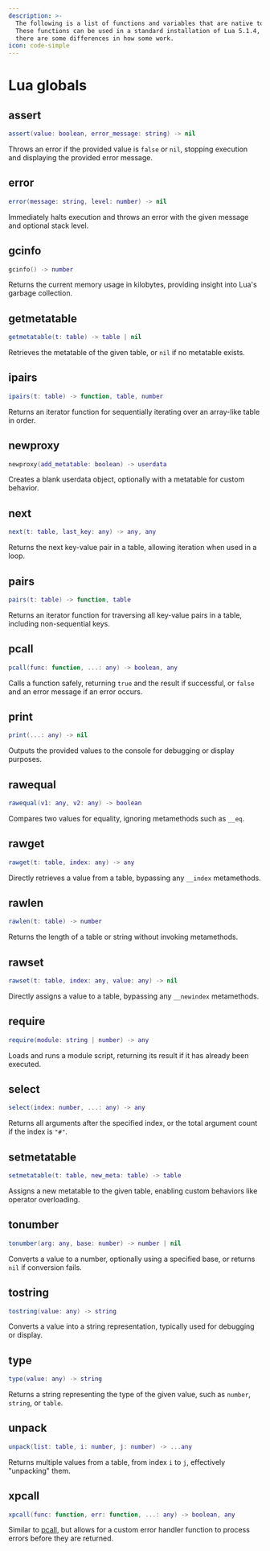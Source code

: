 ```yaml
---
description: >-
  The following is a list of functions and variables that are native to Lua.
  These functions can be used in a standard installation of Lua 5.1.4, though
  there are some differences in how some work.
icon: code-simple
---
```


# Lua globals

## assert

```lua
assert(value: boolean, error_message: string) -> nil
```

Throws an error if the provided value is `false` or `nil`, stopping execution and displaying the provided error message.

## error

```lua
error(message: string, level: number) -> nil
```

Immediately halts execution and throws an error with the given message and optional stack level.

## gcinfo

```lua
gcinfo() -> number
```

Returns the current memory usage in kilobytes, providing insight into Lua's garbage collection.

## getmetatable

```lua
getmetatable(t: table) -> table | nil
```

Retrieves the metatable of the given table, or `nil` if no metatable exists.

## ipairs

```lua
ipairs(t: table) -> function, table, number
```

Returns an iterator function for sequentially iterating over an array-like table in order.

## newproxy

```lua
newproxy(add_metatable: boolean) -> userdata
```

Creates a blank userdata object, optionally with a metatable for custom behavior.

## next

```lua
next(t: table, last_key: any) -> any, any
```

Returns the next key-value pair in a table, allowing iteration when used in a loop.

## pairs

```lua
pairs(t: table) -> function, table
```

Returns an iterator function for traversing all key-value pairs in a table, including non-sequential keys.

## pcall

```lua
pcall(func: function, ...: any) -> boolean, any
```

Calls a function safely, returning `true` and the result if successful, or `false` and an error message if an error occurs.

## print

```lua
print(...: any) -> nil
```

Outputs the provided values to the console for debugging or display purposes.

## rawequal

```lua
rawequal(v1: any, v2: any) -> boolean
```

Compares two values for equality, ignoring metamethods such as `__eq`.

## rawget

```lua
rawget(t: table, index: any) -> any
```

Directly retrieves a value from a table, bypassing any `__index` metamethods.

## rawlen

```lua
rawlen(t: table) -> number
```

Returns the length of a table or string without invoking metamethods.

## rawset

```lua
rawset(t: table, index: any, value: any) -> nil
```

Directly assigns a value to a table, bypassing any `__newindex` metamethods.

## require

```lua
require(module: string | number) -> any
```

Loads and runs a module script, returning its result if it has already been executed.

## select

```lua
select(index: number, ...: any) -> any
```

Returns all arguments after the specified index, or the total argument count if the index is `"#"`.

## setmetatable

```lua
setmetatable(t: table, new_meta: table) -> table
```

Assigns a new metatable to the given table, enabling custom behaviors like operator overloading.

## tonumber

```lua
tonumber(arg: any, base: number) -> number | nil
```

Converts a value to a number, optionally using a specified base, or returns `nil` if conversion fails.

## tostring

```lua
tostring(value: any) -> string
```

Converts a value into a string representation, typically used for debugging or display.

## type

```lua
type(value: any) -> string
```

Returns a string representing the type of the given value, such as `number`, `string`, or `table`.

## unpack

```lua
unpack(list: table, i: number, j: number) -> ...any
```

Returns multiple values from a table, from index `i` to `j`, effectively "unpacking" them.

## xpcall

```lua
xpcall(func: function, err: function, ...: any) -> boolean, any
```

Similar to [pcall](lua-globals.md#pcall), but allows for a custom error handler function to process errors before they are returned.
